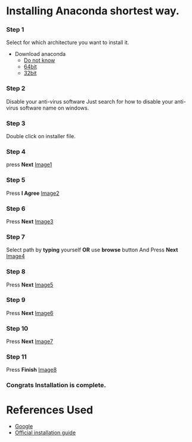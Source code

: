 
# Installing Anaconda shortest way.

### Step 1

Select for which architecture you want to install it. 

- Download anaconda 
  - [Do not know](https://repo.anaconda.com/archive/Anaconda3-2019.03-Windows-x86.exe)
  - [64bit](https://repo.anaconda.com/archive/Anaconda3-2019.03-Windows-x86_64.exe) 
  - [32bit](https://repo.anaconda.com/archive/Anaconda3-2019.03-Windows-x86.exe) 
  

### Step 2

Disable your anti-virus software Just search for how to disable your anti-virus software name on windows.

### Step 3

Double click on installer file.

### Step 4 

press **Next** [Image1](images/Image1.png)

### Step 5

Press **I Agree** [Image2](images/Image2.png)

### Step 6

Press **Next** [Image3](images/Image3.png)

### Step 7

Select path by **typing** yourself **OR** use **browse** button And Press **Next**  [Image4](images/Image4.png)

### Step 8

Press **Next** [Image5](images/Image5.png) 

### Step 9

Press **Next** [Image6](images/Image6.png)

### Step 10

Press **Next** [Image7](images/Image7.png)

### Step 11

Press **Finish** [Image8](images/Image8.png)

### Congrats Installation is complete.

# References Used
- [Google](https://google.com)
- [Official installation guide](https://docs.anaconda.com/anaconda/install/windows/)

